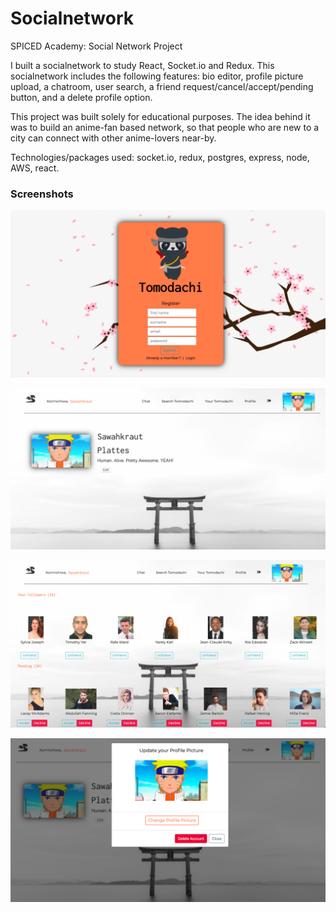 # Socialnetwork

SPICED Academy: Social Network Project

I built a socialnetwork to study React, Socket.io and Redux.
This socialnetwork includes the following features: bio editor, profile picture upload, a chatroom, user search, a friend request/cancel/accept/pending button, and a delete profile option.

This project was built solely for educational purposes. The idea behind it was to build an anime-fan based network, so that people who are new to a city can connect with other anime-lovers near-by.

Technologies/packages used: socket.io, redux, postgres, express, node, AWS, react.

### Screenshots

![Screenshot](/screenshots/screenshot1.png?raw=true "Screenshot 1")

![Screenshot](/screenshots/screenshot2.png?raw=true "Screenshot 2")

![Screenshot](/screenshots/screenshot3.png?raw=true "Screenshot 3")

![Screenshot](/screenshots/screenshot4.png?raw=true "Screenshot 4")
